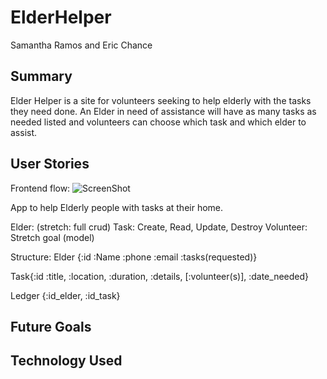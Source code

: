 # ElderHelper
Samantha Ramos and Eric Chance

## Summary

Elder Helper is a site for volunteers seeking to help elderly with the tasks they need done. An Elder in need of assistance will have as many tasks as needed listed and volunteers can choose which task and which elder to assist.


## User Stories
Frontend flow:
![ScreenShot](/elder_helper_backend/Flowchart2.jpg)

App to help Elderly people with tasks at their home.

Elder:  (stretch: full crud)
Task: Create, Read, Update, Destroy
Volunteer: Stretch goal (model)

Structure:
Elder {:id :Name :phone :email :tasks(requested)}

Task{:id :title, :location, :duration, :details, [:volunteer(s)], :date_needed}

Ledger {:id_elder, :id_task}




## Future Goals

<!-- Volunteer {:id, :Name, :phone, :email, :task_list[task_id]} -->

## Technology Used
